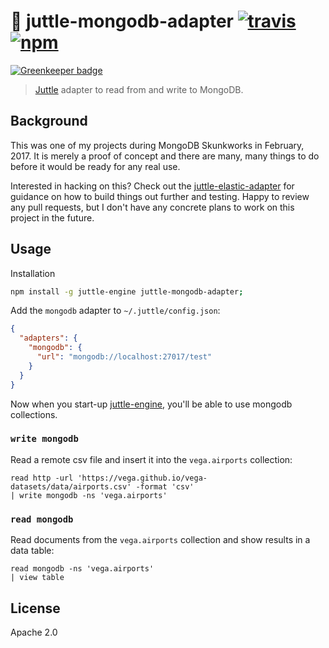 # :construction: juttle-mongodb-adapter [![travis][travis_img]][travis_url] [![npm][npm_img]][npm_url]

[![Greenkeeper badge](https://badges.greenkeeper.io/mongodb-js/juttle-mongodb-adapter.svg)](https://greenkeeper.io/)

> [Juttle][juttle] adapter to read from and write to MongoDB.

## Background

This was one of my projects during MongoDB Skunkworks in February, 2017. It is merely a proof of concept and there are many, many things to do before it would be ready for any real use.

Interested in hacking on this? Check out the [juttle-elastic-adapter][juttle-elastic-adapter] for guidance on how to build things out further and testing. Happy to review any pull requests, but I don't have any concrete plans to work on this project in the future.

## Usage

Installation

```bash
npm install -g juttle-engine juttle-mongodb-adapter;
```

Add the `mongodb` adapter to `~/.juttle/config.json`:

```json
{
  "adapters": {
    "mongodb": {
      "url": "mongodb://localhost:27017/test"
    }
  }
}
```

Now when you start-up [juttle-engine][juttle-engine], you'll be able to use mongodb collections.

### `write mongodb`

Read a remote csv file and insert it into the `vega.airports` collection:

```
read http -url 'https://vega.github.io/vega-datasets/data/airports.csv' -format 'csv'
| write mongodb -ns 'vega.airports'
```

### `read mongodb`

Read documents from the `vega.airports` collection and show results in a data table:

```
read mongodb -ns 'vega.airports'
| view table
```

## License

Apache 2.0

[travis_img]: https://img.shields.io/travis/mongodb-js/juttle-mongodb-adapter.svg
[travis_url]: https://travis-ci.org/mongodb-js/juttle-mongodb-adapter
[npm_img]: https://img.shields.io/npm/v/juttle-mongodb-adapter.svg
[npm_url]: https://npmjs.org/package/juttle-mongodb-adapter
[juttle]: http://juttle.github.io/
[juttle-engine]: https://github.com/juttle/juttle-engine
[juttle-elastic-adapter]: https://github.com/juttle/juttle-elastic-adapter
